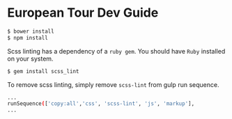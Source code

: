 # European Tour Dev Guide
```sh
$ bower install
$ npm install
```
Scss linting has a dependency of a `ruby gem`. You should have `Ruby` installed on your system.


```sh
$ gem install scss_lint
```
 
To remove scss linting, simply remove `scss-lint` from gulp run sequence. 

```sh
...
runSequence(['copy:all','css', 'scss-lint', 'js', 'markup'],
...
```

